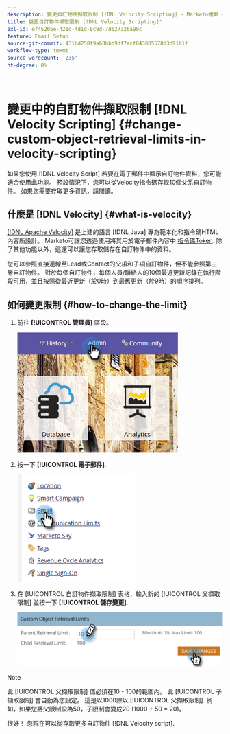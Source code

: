 ```yaml
---
description: 變更自訂物件擷取限制 [!DNL Velocity Scripting] - Marketo檔案 — 產品檔案」
title: 變更自訂物件擷取限制 [!DNL Velocity Scripting]"
exl-id: ef45205e-421d-4d1d-8c9d-7d627326a90c
feature: Email Setup
source-git-commit: 431bd258f9a68bbb9df7acf043085578d3d91b1f
workflow-type: tm+mt
source-wordcount: '235'
ht-degree: 0%

---
```


# 變更中的自訂物件擷取限制 [!DNL Velocity Scripting] {#change-custom-object-retrieval-limits-in-velocity-scripting}

如果您使用 [!DNL Velocity Script] 若要在電子郵件中顯示自訂物件資料，您可能適合使用此功能。 預設情況下，您可以從Velocity指令碼存取10個父系自訂物件。 如果您需要存取更多資訊，請閱讀。

## 什麼是 [!DNL Velocity] {#what-is-velocity}

[[!DNL Apache Velocity]](https://velocity.apache.org/) 是上建的語言 [!DNL Java] 專為範本化和指令碼HTML內容所設計。 Marketo可讓您透過使用將其用於電子郵件內容中 [指令碼Token](/help/marketo/product-docs/email-marketing/general/using-tokens/create-an-email-script-token.md). 除了其他功能以外，這還可以讓您存取儲存在自訂物件中的資料。

您可以參照直接連線至Lead或Contact的父項和子項自訂物件，但不能參照第三層自訂物件。 對於每個自訂物件，每個人員/聯絡人的10個最近更新記錄在執行階段可用，並且按照從最近更新（於0時）到最舊更新（於9時）的順序排列。

## 如何變更限制 {#how-to-change-the-limit}

1. 前往 **[!UICONTROL 管理員]** 區段。

   ![](assets/change-custom-object-retrieval-limits-in-velocity-scripting-1.png)

1. 按一下 **[!UICONTROL 電子郵件]**.

   ![](assets/change-custom-object-retrieval-limits-in-velocity-scripting-2.png)

1. 在 [!UICONTROL 自訂物件擷取限制] 表格，輸入新的 [!UICONTROL 父擷取限制] 並按一下 **[!UICONTROL 儲存變更]**.

   ![](assets/change-custom-object-retrieval-limits-in-velocity-scripting-3.png)

>[!NOTE]
>
>此 [!UICONTROL 父擷取限制] 值必須在10 - 100的範圍內。 此 [!UICONTROL 子擷取限制] 會自動為您設定。 這是以1000除以 [!UICONTROL 父擷取限制]. 例如，如果您將父限制設為50，子限制會變成20 (1000 ÷ 50 = 20)。

很好！ 您現在可以從存取更多自訂物件 [!DNL Velocity script].
